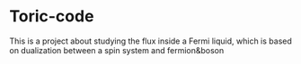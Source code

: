 # Toric-code
This is a project about studying the flux inside a Fermi liquid, which is based on dualization between a spin system and fermion&amp;boson
